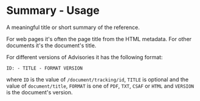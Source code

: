 # Summary - Usage

A meaningful title or short summary of the reference.

For web pages it's often the page title from the HTML metadata.
For other documents it's the document's title.

For different versions of Advisories it has the following format:

  `ID: - TITLE - FORMAT VERSION`

where `ID` is the value of `/document/tracking/id`, `TITLE` is optional and the value of `document/title`, `FORMAT` is one of `PDF`, `TXT`, `CSAF` or `HTML` and `VERSION` is the document's version.
